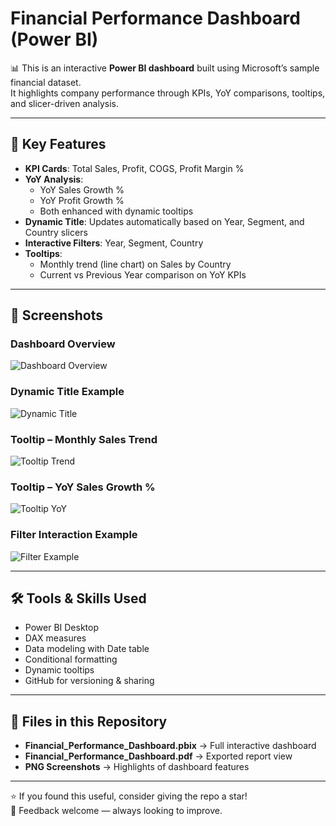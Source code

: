 # Financial Performance Dashboard (Power BI)

📊 This is an interactive **Power BI dashboard** built using Microsoft’s sample financial dataset.  
It highlights company performance through KPIs, YoY comparisons, tooltips, and slicer-driven analysis.

---

## 🔑 Key Features
- **KPI Cards**: Total Sales, Profit, COGS, Profit Margin %
- **YoY Analysis**:
  - YoY Sales Growth %  
  - YoY Profit Growth %  
  - Both enhanced with dynamic tooltips  
- **Dynamic Title**: Updates automatically based on Year, Segment, and Country slicers
- **Interactive Filters**: Year, Segment, Country
- **Tooltips**:
  - Monthly trend (line chart) on Sales by Country
  - Current vs Previous Year comparison on YoY KPIs

---

## 📸 Screenshots

### Dashboard Overview
![Dashboard Overview](Dashboard_Overview.png)

### Dynamic Title Example
![Dynamic Title](Dashboard_DynamicTitle.png)

### Tooltip – Monthly Sales Trend
![Tooltip Trend](Tooltip_Trend.png)

### Tooltip – YoY Sales Growth %
![Tooltip YoY](Tooltip_YoY.png)

### Filter Interaction Example
![Filter Example](Dashboard_FilterExample.png)

---

## 🛠 Tools & Skills Used
- Power BI Desktop
- DAX measures
- Data modeling with Date table
- Conditional formatting
- Dynamic tooltips
- GitHub for versioning & sharing

---

## 📂 Files in this Repository
- **Financial_Performance_Dashboard.pbix** → Full interactive dashboard
- **Financial_Performance_Dashboard.pdf** → Exported report view
- **PNG Screenshots** → Highlights of dashboard features

---

⭐ If you found this useful, consider giving the repo a star!  
💬 Feedback welcome — always looking to improve.
